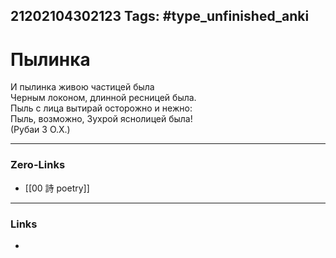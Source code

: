 21202104302123
Tags: #type_unfinished_anki 
---
# Пылинка

  И пылинка живою частицей была <br>  Черным локоном, длинной ресницей была. <br>  Пыль с лица вытирай осторожно и нежно: <br>  Пыль, возможно, Зухрой яснолицей была!<br>(Рубаи 3 О.Х.)

---
### Zero-Links
- [[00 詩 poetry]]
---
### Links
-
